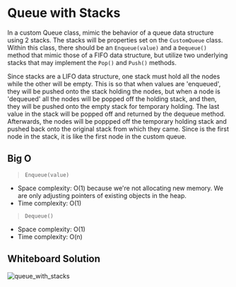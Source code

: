 # Queue with Stacks

In a custom Queue class, mimic the behavior of a queue data structure using 2 stacks. The stacks will be properties set on the `CustomQueue` class. Within this class, there should be an `Enqueue(value)` and a `Dequeue()` method that mimic those of a FIFO data structure, but utilize two underlying stacks that may implement the `Pop()` and `Push()` methods.

Since stacks are a LIFO data structure, one stack must hold all the nodes while the other will be empty. This is so that when values are 'enqueued', they will be pushed onto the stack holding the nodes, but when a node is 'dequeued' all the nodes will be popped off the holding stack, and then, they will be pushed onto the empty stack for temporary holding. The last value in the stack will be popped off and returned by the dequeue method. Afterwards, the nodes will be poppped off the temporary holding stack and pushed back onto the original stack from which they came. Since is the first node in the stack, it is like the first node in the custom queue.

## Big O

>`Enqueue(value)`

* Space complexity: O(1) because we're not allocating new memory. We are only adjusting pointers of existing objects in the heap.
* Time complexity: O(1)

>`Dequeue()`

* Space complexity: O(1)
* Time complexity: O(n)

## Whiteboard Solution

![queue_with_stacks](https://github.com/rh24/Data-Structures-and-Algorithms/blob/queue-with-stacks/assets/QueueWithStacks.jpg)
